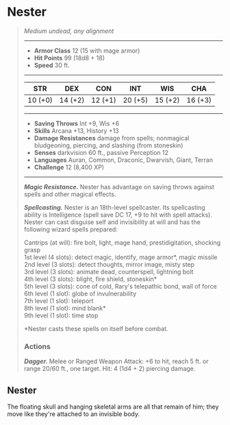 # Nester
>*Medium undead, any alignment*
>___
>- **Armor Class** 12 (15 with mage armor)
>- **Hit Points** 99 (18d8 + 18)
>- **Speed** 30 ft.
>___
>|STR|DEX|CON|INT|WIS|CHA|
>|:---:|:---:|:---:|:---:|:---:|:---:|
>|10 (+0)|14 (+2)|12 (+1)|20 (+5)|15 (+2)|16 (+3)|
>___
>- **Saving Throws** Int +9, Wis +6
>- **Skills** Arcana +13, History +13
>- **Damage Resistances** damage from spells; nonmagical bludgeoning, piercing, and slashing (from stoneskin)
>- **Senses** darkvision 60 ft., passive Perception 12
>- **Languages** Auran, Common, Draconic, Dwarvish, Giant, Terran
>- **Challenge** 12 (8,400 XP)
>___
>***Magic Resistance.*** Nester has advantage on saving throws against spells and other magical effects.  
>
>***Spellcasting.*** Nester is an 18th-level spellcaster. Its spellcasting ability is Intelligence (spell save DC 17, +9 to hit with spell attacks). Nester can cast disguise self and invisibility at will and has the following wizard spells prepared:  
>
>Cantrips (at will): fire bolt, light, mage hand, prestidigitation, shocking grasp  
>1st level (4 slots): detect magic, identify, mage armor*, magic missile  
>2nd level (3 slots): detect thoughts, mirror image, misty step  
>3rd level (3 slots): animate dead, counterspell, lightning bolt  
>4th level (3 slots): blight, fire shield, stoneskin*  
>5th level (3 slots): cone of cold, Rary's telepathic bond, wall of force  
>6th level (1 slot): globe of invulnerability  
>7th level (1 slot): teleport  
>8th level (1 slot): mind blank*  
>9th level (1 slot): time stop  
>
>*Nester casts these spells on itself before combat.  
>
>
>### Actions
>***Dagger.*** Melee  or Ranged Weapon Attack: +6 to hit, reach 5 ft. or range 20/60 ft., one target. Hit: 4 (1d4 + 2) piercing damage.
## Nester
The floating skull and hanging skeletal arms are all that remain of him; they move like they're attached to an invisible body.